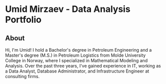 # Umid Mirzaev - Data Analysis Portfolio

## About
Hi, I'm Umid!
I hold a Bachelor's degree in Petroleum Engineering and a Master's degree (M.S.) in Petroleum Logistics from Molde University College in Norway, where I specialized in Mathematical Modeling and Analysis. Over the past three years, I've gained experience in IT, working as a Data Analyst, Database Administrator, and Infrastructure Engineer at consulting firms.
